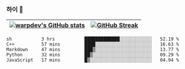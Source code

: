 
### 하이 👋
[![warpdev's GitHub stats](https://github-readme-stats.vercel.app/api?username=warpdev&show_icons=true&theme=vue-dark)](#) |[![GitHub Streak](https://github-readme-streak-stats.herokuapp.com/?user=warpdev&theme=dark)](#)
--- | --- |
<!--START_SECTION:waka-->
```text
sh           3 hrs           █████████████░░░░░░░░░░░░   52.19 % 
C++          57 mins         ████░░░░░░░░░░░░░░░░░░░░░   16.63 % 
Markdown     47 mins         ███▒░░░░░░░░░░░░░░░░░░░░░   13.77 % 
Python       32 mins         ██▒░░░░░░░░░░░░░░░░░░░░░░   09.29 % 
JavaScript   17 mins         █▒░░░░░░░░░░░░░░░░░░░░░░░   04.94 % 
```
<!--END_SECTION:waka-->

<!--
**warpdev/warpdev** is a ✨ _special_ ✨ repository because its `README.md` (this file) appears on your GitHub profile.

Here are some ideas to get you started:

- 🔭 I’m currently working on ...
- 🌱 I’m currently learning ...
- 👯 I’m looking to collaborate on ...
- 🤔 I’m looking for help with ...
- 💬 Ask me about ...
- 📫 How to reach me: ...
- 😄 Pronouns: ...
- ⚡ Fun fact: ...
-->
